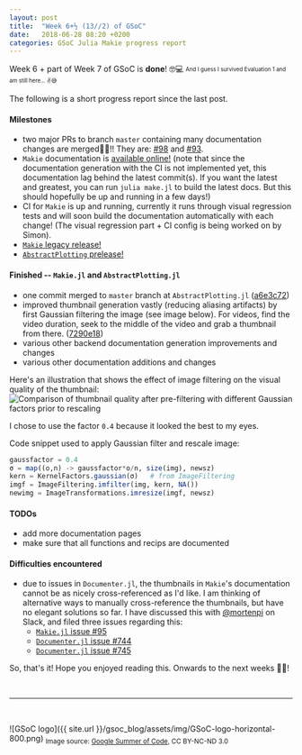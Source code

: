 ```yaml
---
layout: post
title:  "Week 6+½ (13//2) of GSoC"
date:   2018-06-28 08:20 +0200
categories: GSoC Julia Makie progress report
---
```


Week 6 + part of Week 7 of GSoC is **done**! 🤓💻 <sub><sup>And I guess I survived Evaluation 1 and am still here... ✌️😅</sup></sub>

The following is a short progress report since the last post.

#### Milestones
* two major PRs to branch `master` containing many documentation changes are merged🎉🎉!! They are: [#98](https://github.com/JuliaPlots/Makie.jl/pull/98) and [#93](https://github.com/JuliaPlots/Makie.jl/pull/93).
* `Makie` documentation is [available online!](https://makie.juliaplots.org/latest/) (note that since the documentation generation with the CI is not implemented yet, this documentation lag behind the latest commit(s). If you want the latest and greatest, you can run `julia make.jl` to build the latest docs. But this should hopefully be up and running in a few days!)
* CI for `Makie` is up and running, currently it runs through visual regression tests and will soon build the documentation automatically with each change! (The visual regression part + CI config is being worked on by Simon).
* [`Makie` legacy release!](https://github.com/JuliaPlots/Makie.jl/releases/tag/v0.0.1)
* [`AbstractPlotting` prelease!](https://github.com/JuliaPlots/AbstractPlotting.jl/releases/tag/v0.0.1)


#### Finished -- `Makie.jl` and `AbstractPlotting.jl`
* one commit merged to `master` branch at `AbstractPlotting.jl` ([a6e3c72](https://github.com/JuliaPlots/AbstractPlotting.jl/commit/a6e3c725758b1fbd1343198e93971944892bcfec))
* improved thumbnail generation vastly (reducing aliasing artifacts) by first Gaussian filtering the image (see image below). For videos, find the video duration, seek to the middle of the video and grab a thumbnail from there. ([7290e18](https://github.com/JuliaPlots/Makie.jl/pull/98/commits/7290e189c80971fa44c2189191a848200c55d651))
* various other backend documentation generation improvements and changes
* various other documentation additions and changes

Here's an illustration that shows the effect of image filtering on the visual quality of the thumbnail:
![Comparison of thumbnail quality after pre-filtering with different Gaussian factors prior to rescaling]({{site.url}}/gsoc_blog/assets/img/ImageFiltering-gaussian-comparison.png)

I chose to use the factor `0.4` because it looked the best to my eyes.

Code snippet used to apply Gaussian filter and rescale image:
```julia
gaussfactor = 0.4
σ = map((o,n) -> gaussfactor*o/n, size(img), newsz)
kern = KernelFactors.gaussian(σ)   # from ImageFiltering
imgf = ImageFiltering.imfilter(img, kern, NA())
newimg = ImageTransformations.imresize(imgf, newsz)
```


#### TODOs
* add more documentation pages
* make sure that all functions and recips are documented


#### Difficulties encountered
* due to issues in `Documenter.jl`, the thumbnails in `Makie`'s documentation cannot be as nicely cross-referenced as I'd like. I am thinking of alternative ways to manually cross-reference the thumbnails, but have no elegant solutions so far. I have discussed this with [@mortenpi](https://github.com/mortenpi) on Slack, and filed three issues regarding this:
	* [`Makie.jl` issue #95](https://github.com/JuliaPlots/Makie.jl/issues/95)
	* [`Documenter.jl` issue #744](https://github.com/JuliaDocs/Documenter.jl/issues/744)
	* [`Documenter.jl` issue #745](https://github.com/JuliaDocs/Documenter.jl/issues/745)


So, that's it! Hope you enjoyed reading this. Onwards to the next weeks 👨‍💻! 


<br>


---

<br>

![GSoC logo]({{ site.url }}/gsoc_blog/assets/img/GSoC-logo-horizontal-800.png)
<sub>Image source: [Google Summer of Code](https://developers.google.com/open-source/gsoc/resources/marketing#logos_and_artwork), CC BY-NC-ND 3.0</sub>
